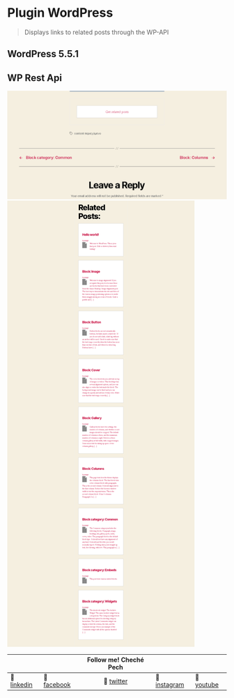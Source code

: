 # Plugin WordPress

> Displays links to related posts through the WP-API

## WordPress 5.5.1
## WP Rest Api

![Image of restapi.png](restapi.png)
![Image of restapi.png](restapi2.png)


|  |  | Follow me! Cheché Pech |  |  |
| --- | --- | :---: | ---| --- |
| :beers: [linkedin](https://www.linkedin.com/in/chechepech) | :beers: [facebook](https://www.facebook/chechepech) | :beers: [twitter](https://twitter.com/chechepech) | :beers: [instagram](https://www.instagram.com/cheche_pech) | :beers: [youtube](https://www.youtube.com/c/chechepech)  |
